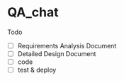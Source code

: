 # QA_chat

Todo
- [ ] Requirements Analysis Document
- [ ] Detailed Design Document
- [ ] code
- [ ] test & deploy
